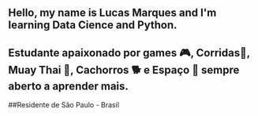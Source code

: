 ## Hello, my name is Lucas Marques and I'm learning Data Cience and Python.
## Estudante apaixonado por games 🎮, Corridas🏁, Muay Thai 🥊, Cachorros 🐕 e Espaço 🚀 sempre aberto a aprender mais.

##Residente de São Paulo - Brasil

